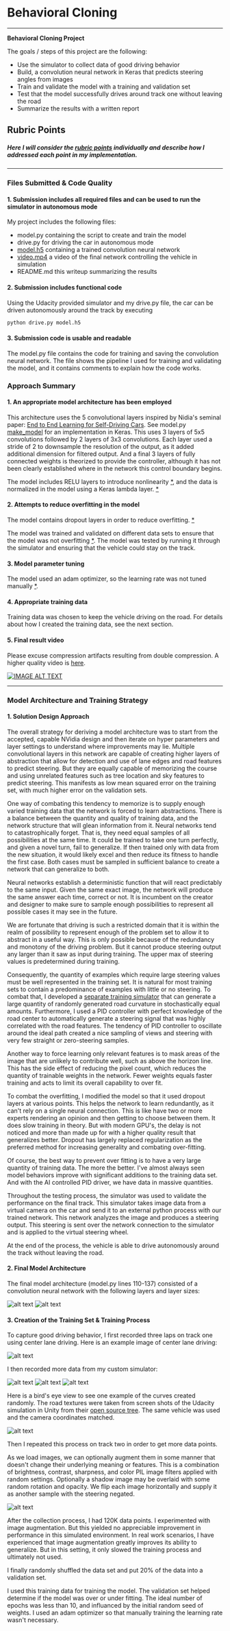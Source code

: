 # Behavioral Cloning 

---

**Behavioral Cloning Project**

The goals / steps of this project are the following:
* Use the simulator to collect data of good driving behavior
* Build, a convolution neural network in Keras that predicts steering angles from images
* Train and validate the model with a training and validation set
* Test that the model successfully drives around track one without leaving the road
* Summarize the results with a written report


[//]: # (Image References)

[image1]: ./examples/NetworkArch.PNG "Model Visualization"
[image1b]: ./examples/NvidiaNetworkGraph.png "Model Graph"
[image2]: ./examples/driving_example.jpg "Grayscaling"
[image3]: ./examples/sim1.jpg "Recovery Image"
[image4]: ./examples/sim2.jpg "Recovery Image"
[image5]: ./examples/sim3.jpg "Recovery Image"
[image6]: ./examples/training_simulator.png "custom training sim"
[image7]: ./examples/ImageAugmentation.png "Image Aug"


## Rubric Points
##### Here I will consider the [rubric points](https://review.udacity.com/#!/rubrics/432/view) individually and describe how I addressed each point in my implementation.  

---
### Files Submitted & Code Quality

#### 1. Submission includes all required files and can be used to run the simulator in autonomous mode

My project includes the following files:
* model.py containing the script to create and train the model
* drive.py for driving the car in autonomous mode
* [model.h5](https://github.com/tawnkramer/CarND-Behavioral-Cloning-P3/blob/master/model.h5) containing a trained convolution neural network
* [video.mp4](https://github.com/tawnkramer/CarND-Behavioral-Cloning-P3/blob/master/video.mp4) a video of the final network controlling the vehicle in simulation 
* README.md this writeup summarizing the results

#### 2. Submission includes functional code
Using the Udacity provided simulator and my drive.py file, the car can be driven autonomously around the track by executing 
```sh
python drive.py model.h5
```

#### 3. Submission code is usable and readable

The model.py file contains the code for training and saving the convolution neural network. The file shows the pipeline I used for training and validating the model, and it contains comments to explain how the code works.

### Approach Summary

#### 1. An appropriate model architecture has been employed

This architecture uses the 5 convolutional layers inspired by Nidia's seminal paper: [End to End Learning for Self-Driving Cars](https://arxiv.org/abs/1604.07316). See model.py [make_model](https://github.com/tawnkramer/CarND-Behavioral-Cloning-P3/blob/master/model.py#L98) for an implementation in Keras. This uses 3 layers of 5x5 convolutions followed by 2 layers of 3x3 convolutions. Each layer used a stride of 2 to downsample the resolution of the output, as it added additional dimension for filtered output. And a final 3 layers of fully connected weights is theorized to provide the controller, although it has not been clearly established where in the network this control boundary begins.

The model includes RELU layers to introduce nonlinearity [*](https://github.com/tawnkramer/CarND-Behavioral-Cloning-P3/blob/master/model.py#L116), and the data is normalized in the model using a Keras lambda layer. [*](https://github.com/tawnkramer/CarND-Behavioral-Cloning-P3/blob/master/model.py#L113)

#### 2. Attempts to reduce overfitting in the model

The model contains dropout layers in order to reduce overfitting. [*](https://github.com/tawnkramer/CarND-Behavioral-Cloning-P3/blob/master/model.py#L128)

The model was trained and validated on different data sets to ensure that the model was not overfitting [*](https://github.com/tawnkramer/CarND-Behavioral-Cloning-P3/blob/master/model.py#L214). The model was tested by running it through the simulator and ensuring that the vehicle could stay on the track.

#### 3. Model parameter tuning

The model used an adam optimizer, so the learning rate was not tuned manually [*](https://github.com/tawnkramer/CarND-Behavioral-Cloning-P3/blob/master/model.py#L140).

#### 4. Appropriate training data

Training data was chosen to keep the vehicle driving on the road.
For details about how I created the training data, see the next section. 

#### 5. Final result video

Please excuse compression artifacts resulting from double compression. A higher quality video is [here](https://github.com/tawnkramer/CarND-Behavioral-Cloning-P3/blob/master/video.mp4).

[![IMAGE ALT TEXT](https://img.youtube.com/vi/ZubjnJGXoiM/0.jpg)](https://www.youtube.com/watch?v=ZubjnJGXoiM "An Artificial Neural Network drives a car trained copy human driving.")


---


### Model Architecture and Training Strategy

#### 1. Solution Design Approach

The overall strategy for deriving a model architecture was to start from the accepted, capable NVidia design and then iterate on hyper parameters and layer settings to understand where improvements may lie. Multiple convolutional layers in this network are capable of creating higher layers of abstraction that allow for detection and use of lane edges and road features to predict steering. But they are equally capable of memorizing the course and using unrelated features such as tree location and sky features to predict steering. This manifests as low mean squared error on the training set, with much higher error on the validation sets.

One way of combating this tendency to memorize is to supply enough varied training data that the network is forced to learn abstractions. There is a balance between the quantity and quality of training data, and the network structure that will glean information from it. Neural networks tend to catastrophically forget. That is, they need equal samples of all possibilities at the same time. It could be trained to take one turn perfectly, and given a novel turn, fail to generalize. If then trained only with data from the new situation, it would likely excel and then reduce its fitness to handle the first case. Both cases must be sampled in sufficient balance to create a network that can generalize to both.

Neural networks establish a deterministic function that will react predictably to the same input. Given the same exact image, the network will produce the same answer each time, correct or not. It is incumbent on the creator and designer to make sure to sample enough possibilities to represent all possible cases it may see in the future. 

We are fortunate that driving is such a restricted domain that it is within the realm of possibility to represent enough of the problem set to allow it to abstract in a useful way. This is only possible because of the redundancy and monotony of the driving problem. But it cannot produce steering output any larger than it saw as input during training. The upper max of steering values is predetermined during training.

Consequently, the quantity of examples which require large steering values must be well represented in the training set. It is natural for most training sets to contain a predominance of examples with little or no steering. To combat that, I developed a [separate training simulator](https://github.com/tawnkramer/sdsandbox) that can generate a large quantity of randomly generated road curvature in stochastically equal amounts. Furthermore, I used a PID controller with perfect knowledge of the road center to automatically generate a steering signal that was highly correlated with the road features. The tendency of PID controller to oscillate around the ideal path created a nice sampling of views and steering with very few straight or zero-steering samples.

Another way to force learning only relevant features is to mask areas of the image that are unlikely to contribute well, such as above the horizon line. This has the side effect of reducing the pixel count, which reduces the quantity of trainable weights in the network. Fewer weights equals faster training and acts to limit its overall capability to over fit.

To combat the overfitting, I modified the model so that it used dropout layers at various points. This helps the network to learn redundantly, as it can't rely on a single neural connection. This is like have two or more experts rendering an opinion and then getting to choose between them. It does slow training in theory. But with modern GPU's, the delay is not noticed and more than made up for with a higher quality result that generalizes better. Dropout has largely replaced regularization as the preferred method for increasing generality and combating over-fitting.

Of course, the best way to prevent over fitting is to have a very large quantity of training data. The more the better. I've almost always seen model behaviors improve with significant additions to the training data set. And with the AI controlled PID driver, we have data in massive quantities.

Throughout the testing process, the simulator was used to validate the performance on the final track. This simulator takes image data from a virtual camera on the car and send it to an external python process with our trained network. This network analyzes the image and produces a steering output. This steering is sent over the network connection to the simulator and is applied to the virtual steering wheel.

At the end of the process, the vehicle is able to drive autonomously around the track without leaving the road.

#### 2. Final Model Architecture

The final model architecture (model.py lines 110-137) consisted of a convolution neural network with the following layers and layer sizes:

![alt text][image1b]
![alt text][image1]

#### 3. Creation of the Training Set & Training Process

To capture good driving behavior, I first recorded three laps on track one using center lane driving. Here is an example image of center lane driving:

![alt text][image2]

I then recorded more data from my custom simulator:

![alt text][image3]
![alt text][image4]
![alt text][image5]

Here is a bird's eye view to see one example of the curves created randomly. The road textures were taken from screen shots of the Udacity simulation in Unity from their [open source tree](https://github.com/udacity/self-driving-car-sim). The same vehicle was used and the camera coordinates matched.

![alt text][image6]

Then I repeated this process on track two in order to get more data points.

As we load images, we can optionally augment them in some manner that doesn't change their underlying meaning or features. This is a combination of brightness, contrast, sharpness, and color PIL image filters applied with random settings. Optionally a shadow image may be overlaid with some random rotation and opacity. We flip each image horizontally and supply it as another sample with the steering negated.

![alt text][image7]

After the collection process, I had 120K data points. I experimented with image augmentation. But this yielded no appreciable improvement in performance in this simulated environment. In real work scenarios, I have experienced that image augmentation greatly improves its ability to generalize. But in this setting, it only slowed the training process and ultimately not used.

I finally randomly shuffled the data set and put 20% of the data into a validation set. 

I used this training data for training the model. The validation set helped determine if the model was over or under fitting. The ideal number of epochs was less than 10, and influanced by the initial random seed of weights. I used an adam optimizer so that manually training the learning rate wasn't necessary.
